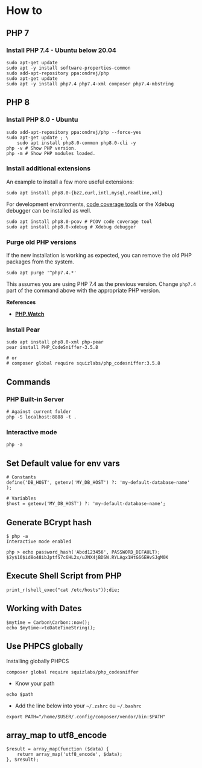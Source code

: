 # How to

## PHP 7

### Install PHP 7.4 - Ubuntu below 20.04

```
sudo apt-get update
sudo apt -y install software-properties-common
sudo add-apt-repository ppa:ondrej/php
sudo apt-get update
sudo apt -y install php7.4 php7.4-xml composer php7.4-mbstring
```

## PHP 8

### Install PHP 8.0 - Ubuntu

```
sudo add-apt-repository ppa:ondrej/php --force-yes
sudo apt-get update ; \
    sudo apt install php8.0-common php8.0-cli -y
php -v # Show PHP version.
php -m # Show PHP modules loaded.
```

### **Install a**dditional extensions

An example to install a few more useful extensions:

```
sudo apt install php8.0-{bz2,curl,intl,mysql,readline,xml}
```

For development environments, [code coverage tools](https://php.watch/articles/php-code-coverage-comparison) or the Xdebug debugger can be installed as well.

```
sudo apt install php8.0-pcov # PCOV code coverage tool
sudo apt install php8.0-xdebug # Xdebug debugger
```

### Purge old PHP versions

If the new installation is working as expected, you can remove the old PHP packages from the system.

```
sudo apt purge '^php7.4.*'
```

This assumes you are using PHP 7.4 as the previous version. Change `php7.4` part of the command above with the appropriate PHP version.

**References**

* ****[**PHP.Watch**](https://php.watch/articles/php-8.0-installation-update-guide-debian-ubuntu#:\~:text=Install%20PHP%208.0%20with%20CLI\&text=0%2Dcommon%20%2C%20and%20the%20CLI,m%20%23%20Show%20PHP%20modules%20loaded.)****

### Install Pear

```
sudo apt install php8.0-xml php-pear 
pear install PHP_CodeSniffer-3.5.8

# or
# composer global require squizlabs/php_codesniffer:3.5.8
```

## Commands

### PHP Built-in Server

```
# Against current folder
php -S localhost:8888 -t .
```

### Interactive mode

```
php -a
```

##

## Set Default value for env vars

```
# Constants
define('DB_HOST', getenv('MY_DB_HOST') ?: 'my-default-database-name' );

# Variables
$host = getenv('MY_DB_HOST') ?: 'my-default-database-name';
```

## Generate BCrypt hash

```
$ php -a
Interactive mode enabled

php > echo password_hash('Abcd123456', PASSWORD_DEFAULT);
$2y$10$id8o48ibJptfS7c6HL2x/uJNX4jBDSW.RYLAgx1HtG66EHvSJgM0K

```

## Execute Shell Script from PHP

```
print_r(shell_exec("cat /etc/hosts"));die;
```

## Working with Dates

```
$mytime = Carbon\Carbon::now();
echo $mytime->toDateTimeString();
```

## Use PHPCS globally

Installing globally PHPCS

```
composer global require squizlabs/php_codesniffer
```

* Know your path

```
echo $path
```

* Add the line below into your `~/.zshrc` ou `~/.bashrc`

```
export PATH="/home/$USER/.config/composer/vendor/bin:$PATH"
```

## array\_map to utf8\_encode

```
$result = array_map(function ($data) {
    return array_map('utf8_encode', $data);
}, $result);
```

##
